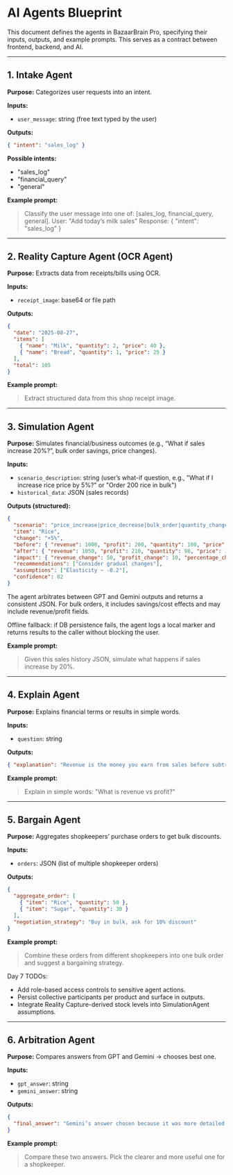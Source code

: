 # AI Agents Blueprint

This document defines the agents in BazaarBrain Pro, specifying their inputs, outputs, and example prompts. This serves as a contract between frontend, backend, and AI.

---

## 1. Intake Agent

**Purpose:** Categorizes user requests into an intent.

**Inputs:**
- `user_message`: string (free text typed by the user)

**Outputs:**
```json
{ "intent": "sales_log" }
```

**Possible intents:**
- "sales_log"
- "financial_query"
- "general"

**Example prompt:**
> Classify the user message into one of: [sales_log, financial_query, general].
> User: "Add today’s milk sales"
> Response: { "intent": "sales_log" }

---

## 2. Reality Capture Agent (OCR Agent)

**Purpose:** Extracts data from receipts/bills using OCR.

**Inputs:**
- `receipt_image`: base64 or file path

**Outputs:**
```json
{
  "date": "2025-08-27",
  "items": [
    { "name": "Milk", "quantity": 2, "price": 40 },
    { "name": "Bread", "quantity": 1, "price": 25 }
  ],
  "total": 105
}
```

**Example prompt:**
> Extract structured data from this shop receipt image.

---

## 3. Simulation Agent

**Purpose:** Simulates financial/business outcomes (e.g., “What if sales increase 20%?”, bulk order savings, price changes).

**Inputs:**
- `scenario_description`: string (user’s what-if question, e.g., "What if I increase rice price by 5%?" or "Order 200 rice in bulk")
- `historical_data`: JSON (sales records)

**Outputs (structured):**
```json
{
  "scenario": "price_increase|price_decrease|bulk_order|quantity_change|cost_change",
  "item": "Rice",
  "change": "+5%",
  "before": { "revenue": 1000, "profit": 200, "quantity": 100, "price": 10 },
  "after": { "revenue": 1050, "profit": 210, "quantity": 98, "price": 10.5 },
  "impact": { "revenue_change": 50, "profit_change": 10, "percentage_change": 5 },
  "recommendations": ["Consider gradual changes"],
  "assumptions": ["Elasticity ~ -0.2"],
  "confidence": 82
}
```

The agent arbitrates between GPT and Gemini outputs and returns a consistent JSON. For bulk orders, it includes savings/cost effects and may include revenue/profit fields.

Offline fallback: if DB persistence fails, the agent logs a local marker and returns results to the caller without blocking the user.

**Example prompt:**
> Given this sales history JSON, simulate what happens if sales increase by 20%.

---

## 4. Explain Agent

**Purpose:** Explains financial terms or results in simple words.

**Inputs:**
- `question`: string

**Outputs:**
```json
{ "explanation": "Revenue is the money you earn from sales before subtracting costs." }
```

**Example prompt:**
> Explain in simple words: "What is revenue vs profit?"

---

## 5. Bargain Agent

**Purpose:** Aggregates shopkeepers’ purchase orders to get bulk discounts.

**Inputs:**
- `orders`: JSON (list of multiple shopkeeper orders)

**Outputs:**
```json
{
  "aggregate_order": [
    { "item": "Rice", "quantity": 50 },
    { "item": "Sugar", "quantity": 30 }
  ],
  "negotiation_strategy": "Buy in bulk, ask for 10% discount"
}
```

**Example prompt:**
> Combine these orders from different shopkeepers into one bulk order and suggest a bargaining strategy.

Day 7 TODOs:
- Add role-based access controls to sensitive agent actions.
- Persist collective participants per product and surface in outputs.
- Integrate Reality Capture-derived stock levels into SimulationAgent assumptions.

---

## 6. Arbitration Agent

**Purpose:** Compares answers from GPT and Gemini → chooses best one.

**Inputs:**
- `gpt_answer`: string
- `gemini_answer`: string

**Outputs:**
```json
{
  "final_answer": "Gemini’s answer chosen because it was more detailed."
}
```

**Example prompt:**
> Compare these two answers. Pick the clearer and more useful one for a shopkeeper.

